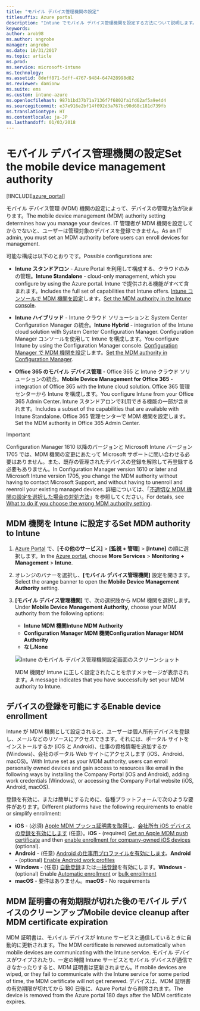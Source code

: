 ```yaml
---
title: "モバイル デバイス管理機関の設定"
titlesuffix: Azure portal
description: "Intune でモバイル デバイス管理機関を設定する方法について説明します。 \""
keywords: 
author: arob98
ms.author: angrobe
manager: angrobe
ms.date: 10/31/2017
ms.topic: article
ms.prod: 
ms.service: microsoft-intune
ms.technology: 
ms.assetid: 8deff871-5dff-4767-9484-647428998d82
ms.reviewer: damionw
ms.suite: ems
ms.custom: intune-azure
ms.openlocfilehash: 987b1bd37b71a7136f7f6802fa1fd62af5a9e4d4
ms.sourcegitcommit: e37e916e2bf14f092d3a767bc90d68c181d739fb
ms.translationtype: HT
ms.contentlocale: ja-JP
ms.lasthandoff: 01/03/2018
---
```

# <a name="set-the-mobile-device-management-authority"></a><span data-ttu-id="d4b07-104">モバイル デバイス管理機関の設定</span><span class="sxs-lookup"><span data-stu-id="d4b07-104">Set the mobile device management authority</span></span>

[!INCLUDE[azure_portal](./includes/azure_portal.md)]

<span data-ttu-id="d4b07-105">モバイル デバイス管理 (MDM) 機関の設定によって、デバイスの管理方法が決まります。</span><span class="sxs-lookup"><span data-stu-id="d4b07-105">The mobile device management (MDM) authority setting determines how you manage your devices.</span></span> <span data-ttu-id="d4b07-106">IT 管理者が MDM 機関を設定してからでないと、ユーザーは管理対象のデバイスを登録できません。</span><span class="sxs-lookup"><span data-stu-id="d4b07-106">As an IT admin, you must set an MDM authority before users can enroll devices for management.</span></span>

<span data-ttu-id="d4b07-107">可能な構成は以下のとおりです。</span><span class="sxs-lookup"><span data-stu-id="d4b07-107">Possible configurations are:</span></span>

- <span data-ttu-id="d4b07-108">**Intune スタンドアロン** - Azure Portal を利用して構成する、クラウドのみの管理。</span><span class="sxs-lookup"><span data-stu-id="d4b07-108">**Intune Standalone** - cloud-only management, which you configure by using the Azure portal.</span></span> <span data-ttu-id="d4b07-109">Intune で提供される機能がすべて含まれます。</span><span class="sxs-lookup"><span data-stu-id="d4b07-109">Includes the full set of capabilities that Intune offers.</span></span> <span data-ttu-id="d4b07-110">[Intune コンソールで MDM 機関を設定](#set-mdm-authority-to-intune)します。</span><span class="sxs-lookup"><span data-stu-id="d4b07-110">[Set the MDM authority in the Intune console](#set-mdm-authority-to-intune).</span></span>

- <span data-ttu-id="d4b07-111">**Intune ハイブリッド** - Intune クラウド ソリューションと System Center Configuration Manager の統合。</span><span class="sxs-lookup"><span data-stu-id="d4b07-111">**Intune Hybrid** - integration of the Intune cloud solution with System Center Configuration Manager.</span></span> <span data-ttu-id="d4b07-112">Configuration Manager コンソールを使用して Intune を構成します。</span><span class="sxs-lookup"><span data-stu-id="d4b07-112">You configure Intune by using the Configuration Manager console.</span></span> <span data-ttu-id="d4b07-113">[Configuration Manager で MDM 機関を設定](https://docs.microsoft.com/sccm/mdm/deploy-use/configure-intune-subscription)します。</span><span class="sxs-lookup"><span data-stu-id="d4b07-113">[Set the MDM authority in Configuration Manager](https://docs.microsoft.com/sccm/mdm/deploy-use/configure-intune-subscription).</span></span>

- <span data-ttu-id="d4b07-114">**Office 365 のモバイル デバイス管理** - Office 365 と Intune クラウド ソリューションの統合。</span><span class="sxs-lookup"><span data-stu-id="d4b07-114">**Mobile Device Management for Office 365** - integration of Office 365 with the Intune cloud solution.</span></span> <span data-ttu-id="d4b07-115">Office 365 管理センターから Intune を構成します。</span><span class="sxs-lookup"><span data-stu-id="d4b07-115">You configure Intune from your Office 365 Admin Center.</span></span> <span data-ttu-id="d4b07-116">Intune スタンドアロンで利用できる機能の一部が含まれます。</span><span class="sxs-lookup"><span data-stu-id="d4b07-116">Includes a subset of the capabilities that are available with Intune Standalone.</span></span> <span data-ttu-id="d4b07-117">Office 365 管理センターで MDM 機関を設定します。</span><span class="sxs-lookup"><span data-stu-id="d4b07-117">Set the MDM authority in Office 365 Admin Center.</span></span>

> [!IMPORTANT]    
> <span data-ttu-id="d4b07-118">Configuration Manager 1610 以降のバージョンと Microsoft Intune バージョン 1705 では、MDM 機関の変更にあたって Microsoft サポートに問い合わせる必要はありません。また、既存の管理されたデバイスの登録を解除して再登録する必要もありません。</span><span class="sxs-lookup"><span data-stu-id="d4b07-118">In Configuration Manager version 1610 or later and Microsoft Intune version 1705, you change the MDM authority without having to contact Microsoft Support, and without having to unenroll and reenroll your existing managed devices.</span></span> <span data-ttu-id="d4b07-119">詳細については、「[不適切な MDM 機関の設定を選択した場合の対処方法](/intune-classic/deploy-use/prerequisites-for-enrollment#what-to-do-if-you-choose-the-wrong-mdm-authority-setting)」を参照してください。</span><span class="sxs-lookup"><span data-stu-id="d4b07-119">For details, see [What to do if you choose the wrong MDM authority setting](/intune-classic/deploy-use/prerequisites-for-enrollment#what-to-do-if-you-choose-the-wrong-mdm-authority-setting).</span></span>

## <a name="set-mdm-authority-to-intune"></a><span data-ttu-id="d4b07-120">MDM 機関を Intune に設定する</span><span class="sxs-lookup"><span data-stu-id="d4b07-120">Set MDM authority to Intune</span></span>

1. <span data-ttu-id="d4b07-121">[Azure Portal](https://portal.azure.com) で、**[その他のサービス]** > **[監視 + 管理]** > **[Intune]** の順に選択します。</span><span class="sxs-lookup"><span data-stu-id="d4b07-121">In the [Azure portal](https://portal.azure.com), choose **More Services** > **Monitoring + Management** > **Intune**.</span></span>
2. <span data-ttu-id="d4b07-122">オレンジのバナーを選択し、**[モバイル デバイス管理機関]** 設定を開きます。</span><span class="sxs-lookup"><span data-stu-id="d4b07-122">Select the orange banner to open the **Mobile Device Management Authority** setting.</span></span>
3. <span data-ttu-id="d4b07-123">**[モバイル デバイス管理機関]** で、次の選択肢から MDM 機関を選択します。</span><span class="sxs-lookup"><span data-stu-id="d4b07-123">Under **Mobile Device Management Authority**, choose your MDM authority from the following options:</span></span>
   - <span data-ttu-id="d4b07-124">**Intune MDM 機関**</span><span class="sxs-lookup"><span data-stu-id="d4b07-124">**Intune MDM Authority**</span></span>
   - <span data-ttu-id="d4b07-125">**Configuration Manager MDM 機関**</span><span class="sxs-lookup"><span data-stu-id="d4b07-125">**Configuration Manager MDM Authority**</span></span>
   - <span data-ttu-id="d4b07-126">**なし**</span><span class="sxs-lookup"><span data-stu-id="d4b07-126">**None**</span></span>

   ![Intune のモバイル デバイス管理機関設定画面のスクリーンショット](media/set-mdm-auth.png)

   <span data-ttu-id="d4b07-128">MDM 機関が Intune に正しく設定されたことを示すメッセージが表示されます。</span><span class="sxs-lookup"><span data-stu-id="d4b07-128">A message indicates that you have successfully set your MDM authority to Intune.</span></span>

## <a name="enable-device-enrollment"></a><span data-ttu-id="d4b07-129">デバイスの登録を可能にする</span><span class="sxs-lookup"><span data-stu-id="d4b07-129">Enable device enrollment</span></span>

<span data-ttu-id="d4b07-130">Intune が MDM 機関として設定されると、ユーザーは個人所有デバイスを登録し、メールなどのリソースにアクセスできます。それには、ポータル サイトをインストールするか (iOS と Android)、仕事の資格情報を追加するか (Windows)、会社のポータル Web サイトにアクセスします (iOS、Android、macOS)。</span><span class="sxs-lookup"><span data-stu-id="d4b07-130">With Intune set as your MDM authority, users can enroll personally owned devices and gain access to resources like email in the following ways by installing the Company Portal (iOS and Android), adding work credentials (Windows), or accessing the Company Portal website (iOS, Android, macOS).</span></span>

<span data-ttu-id="d4b07-131">登録を有効に、または簡単にするために、各種プラットフォームで次のような要件があります。</span><span class="sxs-lookup"><span data-stu-id="d4b07-131">Different platforms have the following requirements to enable or simplify enrollment:</span></span>
- <span data-ttu-id="d4b07-132">**iOS** - (必須) [Apple MDM プッシュ証明書を取得し](apple-mdm-push-certificate-get.md)、[会社所有 iOS デバイスの登録を有効にします](ios-enroll.md) (任意)。</span><span class="sxs-lookup"><span data-stu-id="d4b07-132">**iOS** - (required) [Get an Apple MDM push certificate](apple-mdm-push-certificate-get.md) and then [enable enrollment for company-owned iOS devices](ios-enroll.md) (optional).</span></span>
- <span data-ttu-id="d4b07-133">**Android** - (任意) [Android の仕事用プロファイルを有効にします](android-enroll.md)。</span><span class="sxs-lookup"><span data-stu-id="d4b07-133">**Android** - (optional) [Enable Android work profiles](android-enroll.md)</span></span>
- <span data-ttu-id="d4b07-134">**Windows** - (任意) [自動登録](windows-enroll.md)または[一括登録](windows-bulk-enroll.md)を有効にします。</span><span class="sxs-lookup"><span data-stu-id="d4b07-134">**Windows** - (optional) Enable [Automatic enrollment](windows-enroll.md) or [bulk enrollment](windows-bulk-enroll.md)</span></span>
- <span data-ttu-id="d4b07-135">**macOS** - 要件はありません。</span><span class="sxs-lookup"><span data-stu-id="d4b07-135">**macOS** - No requirements</span></span>


## <a name="mobile-device-cleanup-after-mdm-certificate-expiration"></a><span data-ttu-id="d4b07-136">MDM 証明書の有効期限が切れた後のモバイル デバイスのクリーンアップ</span><span class="sxs-lookup"><span data-stu-id="d4b07-136">Mobile device cleanup after MDM certificate expiration</span></span>

<span data-ttu-id="d4b07-137">MDM 証明書は、モバイル デバイスが Intune サービスと通信しているときに自動的に更新されます。</span><span class="sxs-lookup"><span data-stu-id="d4b07-137">The MDM certificate is renewed automatically when mobile devices are communicating with the Intune service.</span></span> <span data-ttu-id="d4b07-138">モバイル デバイスがワイプされたり、一定の時間 Intune サービスとモバイル デバイスが通信できなかったりすると、MDM 証明書は更新されません。</span><span class="sxs-lookup"><span data-stu-id="d4b07-138">If mobile devices are wiped, or they fail to communicate with the Intune service for some period of time, the MDM certificate will not get renewed.</span></span> <span data-ttu-id="d4b07-139">デバイスは、MDM 証明書の有効期限が切れてから 180 日後に、Azure Portal から削除されます。</span><span class="sxs-lookup"><span data-stu-id="d4b07-139">The device is removed from the Azure portal 180 days after the MDM certificate expires.</span></span>
